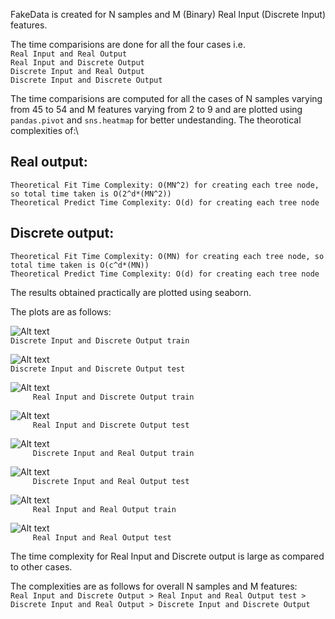 FakeData is created for N samples and M (Binary) Real Input (Discrete Input) features.

The time comparisions are done for all the four cases i.e. \
```Real Input and Real Output```\
```Real Input and Discrete Output```\
```Discrete Input and Real Output```\
```Discrete Input and Discrete Output```

The time comparisions are computed for all the cases of N samples varying from 45 to 54 and M features varying from 2 to 9 and are plotted using ```pandas.pivot``` and ```sns.heatmap``` for better undestanding.
The theorotical complexities of:\
## Real output: 
```
Theoretical Fit Time Complexity: O(MN^2) for creating each tree node, so total time taken is O(2^d*(MN^2))
Theoretical Predict Time Complexity: O(d) for creating each tree node
```
## Discrete output: 
```
Theoretical Fit Time Complexity: O(MN) for creating each tree node, so total time taken is O(c^d*(MN))
Theoretical Predict Time Complexity: O(d) for creating each tree node
```

The results obtained practically are plotted using seaborn.

The plots are as follows:

![Alt text](./d_d%20train.png "Discrete Input and Discrete Output")\
```Discrete Input and Discrete Output train```

![Alt text](./d_d%20test.png "Discrete Input and Discrete Output")\
```Discrete Input and Discrete Output test```

![Alt text](./r_d%20train.png "Discrete Input and Discrete Output")\
```     Real Input and Discrete Output train```

![Alt text](./r_d%20train.png "Discrete Input and Discrete Output")\
```     Real Input and Discrete Output test```

![Alt text](./d_r%20train.png "Discrete Input and Discrete Output")\
```     Discrete Input and Real Output train```

![Alt text](./d_r%20train.png "Discrete Input and Discrete Output")\
```     Discrete Input and Real Output test```

![Alt text](./r_r%20train.png "Discrete Input and Discrete Output")\
```     Real Input and Real Output train```

![Alt text](./r_r%20train.png "Discrete Input and Discrete Output")\
```     Real Input and Real Output test```

The time complexity for Real Input and Discrete output is large as compared to other cases.

The complexities are as follows for overall N samples and M features:\
```Real Input and Discrete Output > Real Input and Real Output test > Discrete Input and Real Output > Discrete Input and Discrete Output```
